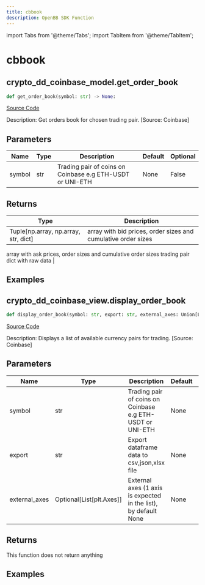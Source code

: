 ```yaml
---
title: cbbook
description: OpenBB SDK Function
---
```


import Tabs from '@theme/Tabs';
import TabItem from '@theme/TabItem';

# cbbook

<Tabs>
<TabItem value="model" label="Model" default>

## crypto_dd_coinbase_model.get_order_book

```python title='openbb_terminal/cryptocurrency/due_diligence/coinbase_model.py'
def get_order_book(symbol: str) -> None:
```
[Source Code](https://github.com/OpenBB-finance/OpenBBTerminal/tree/main/openbb_terminal/cryptocurrency/due_diligence/coinbase_model.py#L59)

Description: Get orders book for chosen trading pair. [Source: Coinbase]

## Parameters

| Name | Type | Description | Default | Optional |
| ---- | ---- | ----------- | ------- | -------- |
| symbol | str | Trading pair of coins on Coinbase e.g ETH-USDT or UNI-ETH | None | False |

## Returns

| Type | Description |
| ---- | ----------- |
| Tuple[np.array, np.array, str, dict] | array with bid prices, order sizes and cumulative order sizes
array with ask prices, order sizes and cumulative order sizes
trading pair
dict with raw data |

## Examples



</TabItem>
<TabItem value="view" label="View">

## crypto_dd_coinbase_view.display_order_book

```python title='openbb_terminal/cryptocurrency/due_diligence/coinbase_view.py'
def display_order_book(symbol: str, export: str, external_axes: Union[List[matplotlib.axes._axes.Axes], NoneType]) -> None:
```
[Source Code](https://github.com/OpenBB-finance/OpenBBTerminal/tree/main/openbb_terminal/cryptocurrency/due_diligence/coinbase_view.py#L23)

Description: Displays a list of available currency pairs for trading. [Source: Coinbase]

## Parameters

| Name | Type | Description | Default | Optional |
| ---- | ---- | ----------- | ------- | -------- |
| symbol | str | Trading pair of coins on Coinbase e.g ETH-USDT or UNI-ETH | None | False |
| export | str | Export dataframe data to csv,json,xlsx file | None | False |
| external_axes | Optional[List[plt.Axes]] | External axes (1 axis is expected in the list), by default None | None | True |

## Returns

This function does not return anything

## Examples



</TabItem>
</Tabs>